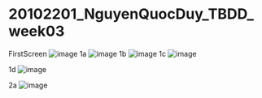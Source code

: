 # 20102201_NguyenQuocDuy_TBDD_week03
FirstScreen
![image](https://github.com/user-attachments/assets/b39bbd41-91f2-495b-b961-06a703519e23)
1a
![image](https://github.com/user-attachments/assets/fcaa7a26-a97f-4db6-9a62-1799e220ce7f)
1b
![image](https://github.com/user-attachments/assets/aadceb4d-3a00-486c-9818-a76d5ac064c4)
1c
![image](https://github.com/user-attachments/assets/0ba2cc80-a364-462d-a30e-96508b0655d1)



1d
![image](https://github.com/user-attachments/assets/ed50915d-380b-4775-a03a-509446fe41de)



2a
![image](https://github.com/user-attachments/assets/5e4f12a5-3dd4-41ad-b5a2-0d3687d30e57)



